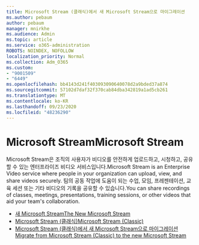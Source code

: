 ```yaml
---
title: Microsoft Stream (클래식)에서 새 Microsoft Stream으로 마이그레이션
ms.author: pebaum
author: pebaum
manager: mnirkhe
ms.audience: Admin
ms.topic: article
ms.service: o365-administration
ROBOTS: NOINDEX, NOFOLLOW
localization_priority: Normal
ms.collection: Adm_O365
ms.custom:
- "9001509"
- "6449"
ms.openlocfilehash: bb4143d241f403093090640078d2a9bded37a874
ms.sourcegitcommit: 57102d7daf32f370cab84dba342819a1ad5cb261
ms.translationtype: MT
ms.contentlocale: ko-KR
ms.lasthandoff: 09/23/2020
ms.locfileid: "48236290"
---
```

# <a name="microsoft-stream"></a><span data-ttu-id="2a439-102">Microsoft Stream</span><span class="sxs-lookup"><span data-stu-id="2a439-102">Microsoft Stream</span></span>

<span data-ttu-id="2a439-103">Microsoft Stream은 조직의 사용자가 비디오를 안전하게 업로드하고, 시청하고, 공유할 수 있는 엔터프라이즈 비디오 서비스입니다.</span><span class="sxs-lookup"><span data-stu-id="2a439-103">Microsoft Stream is an Enterprise Video service where people in your organization can upload, view, and share videos securely.</span></span> <span data-ttu-id="2a439-104">팀의 공동 작업에 도움이 되는 수업, 모임, 프레젠테이션, 교육 세션 또는 기타 비디오의 기록을 공유할 수 있습니다.</span><span class="sxs-lookup"><span data-stu-id="2a439-104">You can share recordings of classes, meetings, presentations, training sessions, or other videos that aid your team's collaboration.</span></span>  

- [<span data-ttu-id="2a439-105">새 Microsoft Stream</span><span class="sxs-lookup"><span data-stu-id="2a439-105">The New Microsoft Stream</span></span>](https://docs.microsoft.com/stream/new-stream)
- [<span data-ttu-id="2a439-106">Microsoft Stream (클래식)</span><span class="sxs-lookup"><span data-stu-id="2a439-106">Microsoft Stream (Classic)</span></span>](https://docs.microsoft.com/stream/overview)
- [<span data-ttu-id="2a439-107">Microsoft Stream (클래식)에서 새 Microsoft Stream으로 마이그레이션</span><span class="sxs-lookup"><span data-stu-id="2a439-107">Migrate from Microsoft Stream (Classic) to the new Microsoft Stream</span></span>](https://docs.microsoft.com/stream/classic-migration)